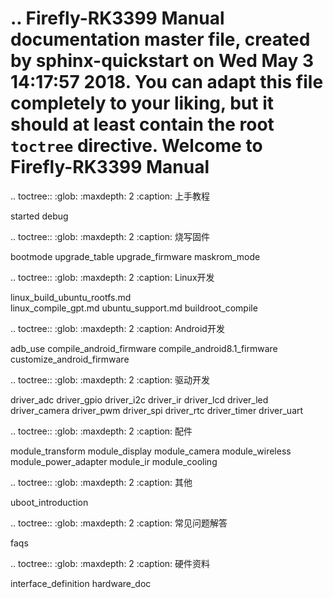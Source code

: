 .. Firefly-RK3399 Manual documentation master file, created by
   sphinx-quickstart on Wed May 3 14:17:57 2018.
   You can adapt this file completely to your liking, but it should at least
   contain the root `toctree` directive.
Welcome to Firefly-RK3399 Manual
=====================================

.. toctree::
   :glob:
   :maxdepth: 2
   :caption: 上手教程

   started
   debug

.. toctree::
   :glob:
   :maxdepth: 2
   :caption: 烧写固件

   bootmode
   upgrade_table
   upgrade_firmware
   maskrom_mode

.. toctree::
   :glob:
   :maxdepth: 2
   :caption: Linux开发
   
   linux_build_ubuntu_rootfs.md  
   linux_compile_gpt.md
   ubuntu_support.md
   buildroot_compile

.. toctree::
   :glob:
   :maxdepth: 2
   :caption: Android开发
   
   adb_use
   compile_android_firmware
   compile_android8.1_firmware
   customize_android_firmware
   
.. toctree::
   :glob:
   :maxdepth: 2
   :caption: 驱动开发
   
   driver_adc
   driver_gpio
   driver_i2c
   driver_ir
   driver_lcd
   driver_led
   driver_camera
   driver_pwm
   driver_spi
   driver_rtc
   driver_timer
   driver_uart

.. toctree::
   :glob:
   :maxdepth: 2
   :caption: 配件

   module_transform
   module_display
   module_camera
   module_wireless
   module_power_adapter
   module_ir 
   module_cooling
   
.. toctree::
   :glob:
   :maxdepth: 2
   :caption: 其他
   
   uboot_introduction

.. toctree::
   :glob:
   :maxdepth: 2
   :caption: 常见问题解答

   faqs

.. toctree::
   :glob:
   :maxdepth: 2
   :caption: 硬件资料
   
   interface_definition
   hardware_doc


